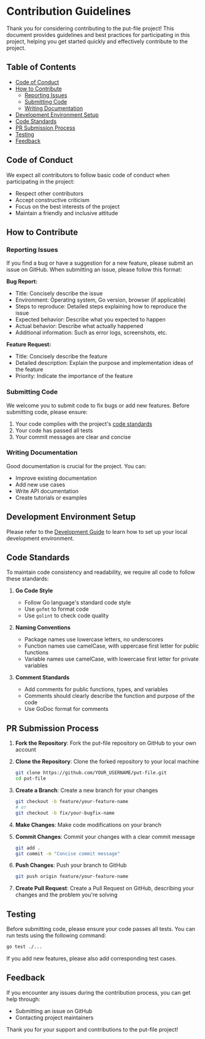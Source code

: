 # Contribution Guidelines

Thank you for considering contributing to the put-file project! This document provides guidelines and best practices for participating in this project, helping you get started quickly and effectively contribute to the project.

## Table of Contents

- [Code of Conduct](#code-of-conduct)
- [How to Contribute](#how-to-contribute)
  - [Reporting Issues](#reporting-issues)
  - [Submitting Code](#submitting-code)
  - [Writing Documentation](#writing-documentation)
- [Development Environment Setup](#development-environment-setup)
- [Code Standards](#code-standards)
- [PR Submission Process](#pr-submission-process)
- [Testing](#testing)
- [Feedback](#feedback)

## Code of Conduct

We expect all contributors to follow basic code of conduct when participating in the project:

- Respect other contributors
- Accept constructive criticism
- Focus on the best interests of the project
- Maintain a friendly and inclusive attitude

## How to Contribute

### Reporting Issues

If you find a bug or have a suggestion for a new feature, please submit an issue on GitHub. When submitting an issue, please follow this format:

**Bug Report:**
- Title: Concisely describe the issue
- Environment: Operating system, Go version, browser (if applicable)
- Steps to reproduce: Detailed steps explaining how to reproduce the issue
- Expected behavior: Describe what you expected to happen
- Actual behavior: Describe what actually happened
- Additional information: Such as error logs, screenshots, etc.

**Feature Request:**
- Title: Concisely describe the feature
- Detailed description: Explain the purpose and implementation ideas of the feature
- Priority: Indicate the importance of the feature

### Submitting Code

We welcome you to submit code to fix bugs or add new features. Before submitting code, please ensure:

1. Your code complies with the project's [code standards](#code-standards)
2. Your code has passed all tests
3. Your commit messages are clear and concise

### Writing Documentation

Good documentation is crucial for the project. You can:

- Improve existing documentation
- Add new use cases
- Write API documentation
- Create tutorials or examples

## Development Environment Setup

Please refer to the [Development Guide](doc/development.md) to learn how to set up your local development environment.

## Code Standards

To maintain code consistency and readability, we require all code to follow these standards:

1. **Go Code Style**
   - Follow Go language's standard code style
   - Use `gofmt` to format code
   - Use `golint` to check code quality

2. **Naming Conventions**
   - Package names use lowercase letters, no underscores
   - Function names use camelCase, with uppercase first letter for public functions
   - Variable names use camelCase, with lowercase first letter for private variables

3. **Comment Standards**
   - Add comments for public functions, types, and variables
   - Comments should clearly describe the function and purpose of the code
   - Use GoDoc format for comments

## PR Submission Process

1. **Fork the Repository**: Fork the put-file repository on GitHub to your own account

2. **Clone the Repository**: Clone the forked repository to your local machine

   ```bash
   git clone https://github.com/YOUR_USERNAME/put-file.git
   cd put-file
   ```

3. **Create a Branch**: Create a new branch for your changes

   ```bash
   git checkout -b feature/your-feature-name
   # or
   git checkout -b fix/your-bugfix-name
   ```

4. **Make Changes**: Make code modifications on your branch

5. **Commit Changes**: Commit your changes with a clear commit message

   ```bash
   git add .
   git commit -m "Concise commit message"
   ```

6. **Push Changes**: Push your branch to GitHub

   ```bash
   git push origin feature/your-feature-name
   ```

7. **Create Pull Request**: Create a Pull Request on GitHub, describing your changes and the problem you're solving

## Testing

Before submitting code, please ensure your code passes all tests. You can run tests using the following command:

```bash
go test ./...
```

If you add new features, please also add corresponding test cases.

## Feedback

If you encounter any issues during the contribution process, you can get help through:

- Submitting an issue on GitHub
- Contacting project maintainers

Thank you for your support and contributions to the put-file project!